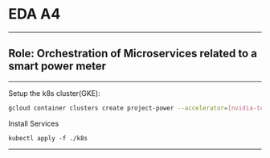 # EDA A4

---

## Role: Orchestration of Microservices related to a smart power meter

---
Setup the k8s cluster(GKE):

```bash
gcloud container clusters create project-power --accelerator=[nvidia-tesla-k80,1]
```

Install Services

`kubectl apply -f ./k8s`

---
